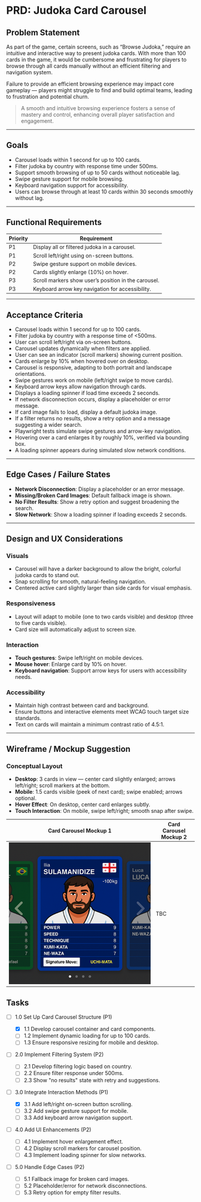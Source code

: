# PRD: Judoka Card Carousel

## Problem Statement

As part of the game, certain screens, such as “Browse Judoka,” require an intuitive and interactive way to present judoka cards. With more than 100 cards in the game, it would be cumbersome and frustrating for players to browse through all cards manually without an efficient filtering and navigation system.

Failure to provide an efficient browsing experience may impact core gameplay — players might struggle to find and build optimal teams, leading to frustration and potential churn.

> A smooth and intuitive browsing experience fosters a sense of mastery and control, enhancing overall player satisfaction and engagement.

---

## Goals

- Carousel loads within 1 second for up to 100 cards.
- Filter judoka by country with response time under 500ms.
- Support smooth browsing of up to 50 cards without noticeable lag.
- Swipe gesture support for mobile browsing.
- Keyboard navigation support for accessibility.
- Users can browse through at least 10 cards within 30 seconds smoothly without lag.

---

## Functional Requirements

| Priority | Requirement                                          |
| -------- | ---------------------------------------------------- |
| P1       | Display all or filtered judoka in a carousel.        |
| P1       | Scroll left/right using on-screen buttons.           |
| P2       | Swipe gesture support on mobile devices.             |
| P2       | Cards slightly enlarge (10%) on hover.               |
| P3       | Scroll markers show user’s position in the carousel. |
| P3       | Keyboard arrow key navigation for accessibility.     |

---

## Acceptance Criteria

- Carousel loads within 1 second for up to 100 cards.
- Filter judoka by country with a response time of <500ms.
- User can scroll left/right via on-screen buttons.
- Carousel updates dynamically when filters are applied.
- User can see an indicator (scroll markers) showing current position.
- Cards enlarge by 10% when hovered over on desktop.
- Carousel is responsive, adapting to both portrait and landscape orientations.
- Swipe gestures work on mobile (left/right swipe to move cards).
- Keyboard arrow keys allow navigation through cards.
- Displays a loading spinner if load time exceeds 2 seconds.
- If network disconnection occurs, display a placeholder or error message.
- If card image fails to load, display a default judoka image.
- If a filter returns no results, show a retry option and a message suggesting a wider search.
- Playwright tests simulate swipe gestures and arrow-key navigation.
- Hovering over a card enlarges it by roughly 10%, verified via bounding box.
- A loading spinner appears during simulated slow network conditions.

---

## Edge Cases / Failure States

- **Network Disconnection**: Display a placeholder or an error message.
- **Missing/Broken Card Images**: Default fallback image is shown.
- **No Filter Results**: Show a retry option and suggest broadening the search.
- **Slow Network**: Show a loading spinner if loading exceeds 2 seconds.

---

## Design and UX Considerations

### Visuals

- Carousel will have a darker background to allow the bright, colorful judoka cards to stand out.
- Snap scrolling for smooth, natural-feeling navigation.
- Centered active card slightly larger than side cards for visual emphasis.

### Responsiveness

- Layout will adapt to mobile (one to two cards visible) and desktop (three to five cards visible).
- Card size will automatically adjust to screen size.

### Interaction

- **Touch gestures**: Swipe left/right on mobile devices.
- **Mouse hover**: Enlarge card by 10% on hover.
- **Keyboard navigation**: Support arrow keys for users with accessibility needs.

### Accessibility

- Maintain high contrast between card and background.
- Ensure buttons and interactive elements meet WCAG touch target size standards.
- Text on cards will maintain a minimum contrast ratio of 4.5:1.

---

## Wireframe / Mockup Suggestion

### Conceptual Layout

- **Desktop**: 3 cards in view — center card slightly enlarged; arrows left/right; scroll markers at the bottom.
- **Mobile**: 1.5 cards visible (peek of next card); swipe enabled; arrows optional.
- **Hover Effect**: On desktop, center card enlarges subtly.
- **Touch Interaction**: On mobile, swipe left/right; smooth snap after swipe.


| **Card Carousel Mockup 1**  | **Card Carousel Mockup 2**                                                                              |
| ---| ------------------------------------------------------------------------------------------ |
| ![Card Carousel Mockup](/design/mockups/mockupCardCarousel1.png) | TBC  |



## Tasks

- [ ] 1.0 Set Up Card Carousel Structure (P1)
  - [x] 1.1 Develop carousel container and card components.
  - [ ] 1.2 Implement dynamic loading for up to 100 cards.
  - [ ] 1.3 Ensure responsive resizing for mobile and desktop.
- [ ] 2.0 Implement Filtering System (P2)

  - [ ] 2.1 Develop filtering logic based on country.
  - [ ] 2.2 Ensure filter response under 500ms.
  - [ ] 2.3 Show "no results" state with retry and suggestions.

- [ ] 3.0 Integrate Interaction Methods (P1)

  - [x] 3.1 Add left/right on-screen button scrolling.
  - [ ] 3.2 Add swipe gesture support for mobile.
  - [ ] 3.3 Add keyboard arrow navigation support.

- [ ] 4.0 Add UI Enhancements (P2)

  - [ ] 4.1 Implement hover enlargement effect.
  - [ ] 4.2 Display scroll markers for carousel position.
  - [ ] 4.3 Implement loading spinner for slow networks.

- [ ] 5.0 Handle Edge Cases (P2)
  - [ ] 5.1 Fallback image for broken card images.
  - [ ] 5.2 Placeholder/error for network disconnections.
  - [ ] 5.3 Retry option for empty filter results.
